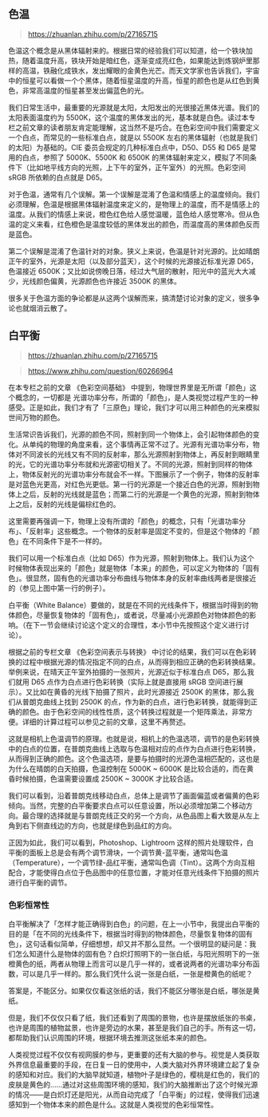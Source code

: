 ## 色温

> https://zhuanlan.zhihu.com/p/27165715

色温这个概念是从黑体辐射来的。根据日常的经验我们可以知道，给一个铁块加热，随着温度升高，铁块开始是暗红色，逐渐变成亮红色，如果能达到炼钢炉里那样的高温，铁融化成铁水，发出耀眼的金黄色光芒。而天文学家也告诉我们，宇宙中的恒星可以看做一个个黑体，随着恒星温度的升高，恒星的颜色也是从红色到黄色，非常高温度的恒星甚至发出偏蓝色的光。

我们日常生活中，最重要的光源就是太阳，太阳发出的光很接近黑体光谱。我们的太阳表面温度约为 5500K，这个温度的黑体发出的光，基本就是白色。读过本专栏之前文章的读者朋友肯定能理解，这当然不是巧合。在色彩空间中我们需要定义一个白点，而常见的一些标准白点，就是以 5500K 左右的黑体辐射（也就是我们的太阳）为基础的。CIE 委员会规定的几种标准白点中，D50、D55 和 D65 是常用的白点，参照了 5000K、5500K 和 6500K 的黑体辐射来定义，模拟了不同条件下（比如地平线方向的光照，上下午的室外，正午室外）的光照。色彩空间 sRGB 所依赖的白点就是 D65。

对于色温，通常有几个误解。第一个误解是混淆了色温和情感上的温度倾向。我们必须理解，色温是根据黑体辐射温度来定义的，是物理上的温度，而不是情感上的温度。从我们的情感上来说，橙色红色给人感觉温暖，蓝色给人感觉寒冷。但从色温的定义来看，红色橙色是温度较低的黑体发出的颜色，而温度高的黑体颜色反而是蓝色。

第二个误解是混淆了色温针对的对象。狭义上来说，色温是针对光源的。比如晴朗正午的室外，光源是太阳（以及部分蓝天），这个时候的光源接近标准光源 D65，色温接近 6500K；又比如说傍晚日落，经过大气层的散射，阳光中的蓝光大大减少，光线颜色偏黄，光源颜色也许接近 3500K 的黑体。

很多关于色温方面的争论都是从这两个误解而来，搞清楚讨论对象的定义，很多争论也就烟消云散了。

## 白平衡

> https://zhuanlan.zhihu.com/p/27165715

> https://www.zhihu.com/question/60266964

在本专栏之前的文章 《色彩空间基础》 中提到，物理世界里是无所谓「颜色」这个概念的，一切都是 光谱功率分布，所谓的「颜色」，是人类视觉过程产生的一种感受。正是如此，我们才有了「三原色」理论，我们才可以用三种颜色的光来模拟世间万物的颜色。

生活常识告诉我们，光源的颜色不同，照射到同一个物体上，会引起物体颜色的变化。从单纯的物理的角度来看，这个事情再正常不过了。光源有光谱功率分布，物体对不同波长的光线又有不同的反射率，那么光源照射到物体上，再反射到眼睛里的光，它的光谱功率分布就和光源密切相关了。不同的光源，照射到同样的物体上，物体反射光的光谱功率分布就会不一样。下图展示了一个例子，物体的反射率是对蓝色光更高，对红色光更低。第一行的光源是一个接近白色的光源，照射到物体上之后，反射的光线就是蓝色；而第二行的光源是一个黄色的光源，照射到物体上之后，反射的光线是偏棕红色的。

这里需要再强调一下，物理上没有所谓的「颜色」的概念，只有「光谱功率分布」、「反射率」这些概念。一个物体的反射率是固定不变的，但是这个物体的「颜色」在不同条件下是不一样的。

我们可以用一个标准白点（比如 D65）作为光源，照射到物体上。我们认为这个时候物体表现出来的「颜色」就是物体「本来」的颜色，可以定义为物体的「固有色」。很显然，固有色的光谱功率分布曲线与物体本身的反射率曲线两者是很接近的（参见上图中第一行的例子）。

白平衡（White Balance）要做的，就是在不同的光线条件下，根据当时得到的物体颜色，尽量恢复物体的「固有色」，或者说，尽量减小光源颜色对物体颜色的影响。（在下一节会继续讨论这个定义的合理性，本小节中先按照这个定义进行讨论）。

根据之前的专栏文章 《色彩空间表示与转换》 中讨论的结果，我们可以在色彩转换的过程中根据光源的情况指定不同的白点，从而得到相应正确的色彩转换结果。举例来说，在晴天正午室外拍摄的一张照片，光源近似于标准白点 D65，那么我们就用 D65 点作为白点进行色彩转换（实际上就是直接用 sRGB 空间进行展示）。又比如在黄昏的光线下拍摄了照片，此时光源接近 2500K 的黑体，那么我们从普朗克曲线上找到 2500K 的点，作为新的白点，进行色彩转换，就能得到正确的颜色。由于色彩空间的线性性质，这个转换过程就是一个矩阵乘法，非常方便。详细的计算过程可以参见之前的文章，这里不再赘述。

这就是相机上色温调节的原理。也就是说，相机上的色温选项，调节的是色彩转换中的白点的位置，在普朗克曲线上选取与色温相对应的点作为白点进行色彩转换，从而得到正确的颜色。这个色温选项，是要与拍摄时的光源色温相匹配的，这也是为什么在晴朗的白天拍摄，色温控制在 5000K ~ 6000K 是比较合适的，而在黄昏时候拍摄，色温需要设置成 2500K ~ 3000K 才比较合适。

我们可以看到，沿着普朗克线移动白点，总体上是调节了画面偏蓝或者偏黄的色彩倾向。当然，完整的白平衡要求白点可以任意设置，所以必须增加第二个移动方向。最合理的选择就是与普朗克线正交的另一个方向，从色品图上看大致是从左上角到右下侧直线边的方向，也就是绿色到品红的方向。

正因为如此，我们可以看到，Photoshop、Lightroom 这样的照片处理软件，白平衡的面板上总是会有两个调节滑块，一个调节黄-蓝平衡，通常叫色温（Temperature），一个调节绿-品红平衡，通常叫色调（Tint）。这两个方向互相配合，才能使得白点位于色品图中的任意位置，才能对任意光线条件下拍摄的照片进行白平衡的调节。

### 色彩恒常性

白平衡解决了「怎样才能正确得到白色」的问题，在上一小节中，我提出白平衡的目的是「在不同的光线条件下，根据当时得到的物体颜色，尽量恢复物体的固有色」，这句话看似简单，仔细想想，却又并不那么显然。一个很明显的疑问是：我们怎么知道什么是物体的固有色？白炽灯照明下的一张白纸，与阳光照明下的一张橙黄色的纸，两者从物理上而言可以是几乎一样的，或者说两者的光谱功率分布函数，可以是几乎一样的。那么我们凭什么说一张是白纸，一张是橙黄色的纸呢？

答案是，不能区分。如果仅仅看这张纸的话，我们不能区分哪张是白纸，哪张是黄纸。

但是，我们不仅仅只看了纸，我们还看到了周围的景物，也许是摆放纸张的书桌，也许是周围的植物盆景，也许是旁边的水果，甚至是我们自己的手。所有这一切，都帮助我们认识周围的环境，根据环境去推测这张纸本来的颜色。

人类视觉过程不仅仅有视网膜的参与，更重要的还有大脑的参与。视觉是人类获取外界信息最重要的手段，在日复一日的使用中，人类大脑对外界环境建立起了复杂的感知和对应。我们的大脑早就知道，植物叶子是绿色的，樱桃是红色的，我们的皮肤是黄色的……通过对这些周围环境的感知，我们的大脑推断出了这个时候光源的情况——是白炽灯还是阳光，从而自动完成了「白平衡」的过程，使得我们迅速感知到一个物体本来的颜色是什么。这就是人类视觉的色彩恒常性。
